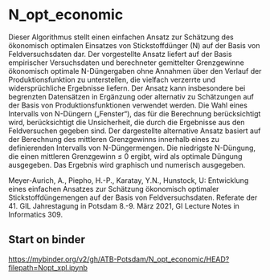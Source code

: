 # N_opt_economic

Dieser Algorithmus stellt einen einfachen Ansatz zur Schätzung des ökonomisch optimalen Einsatzes von Stickstoffdünger (N) auf der Basis von Feldversuchsdaten dar. Der vorgestellte Ansatz liefert auf der Basis empirischer Versuchsdaten und berechneter gemittelter Grenzgewinne ökonomisch optimale N-Düngergaben ohne Annahmen über den Verlauf der Produktionsfunktion zu unterstellen, die vielfach verzerrte und widersprüchliche Ergebnisse liefern. Der Ansatz kann insbesondere bei begrenzten Datensätzen in Ergänzung oder alternativ zu Schätzungen auf der Basis von Produktionsfunktionen verwendet werden. Die Wahl eines Intervalls von N-Düngern („Fenster“), das für die Berechnung berücksichtigt wird, berücksichtigt die Unsicherheit, die durch die Ergebnisse aus den Feldversuchen gegeben sind. 
Der dargestellte alternative Ansatz basiert auf der Berechnung des mittleren Grenzgewinns innerhalb eines zu definierenden Intervalls von N-Düngermengen. Die niedrigste N-Düngung, die einen mittleren Grenzgewinn ≤ 0 ergibt, wird als optimale Düngung ausgegeben. 
Das Ergebnis wird graphisch und numerisch ausgegeben.

Meyer-Aurich, A., Piepho, H.-P., Karatay, Y.N., Hunstock, U: Entwicklung eines einfachen Ansatzes zur Schätzung ökonomisch optimaler Stickstoffdüngemengen auf der Basis von Feldversuchsdaten. Referate der 41. GIL Jahrestagung in Potsdam 8.-9. März 2021, GI Lecture Notes in Informatics 309.


## Start on binder
https://mybinder.org/v2/gh/ATB-Potsdam/N_opt_economic/HEAD?filepath=Nopt_xpl.ipynb
